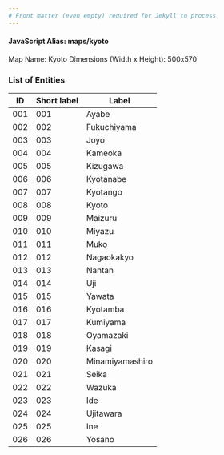 ```yaml
---
# Front matter (even empty) required for Jekyll to process
---
```


#### JavaScript Alias: maps/kyoto

Map Name: Kyoto
Dimensions (Width x Height): 500x570





### List of Entities

ID | Short label | Label
---|---|---|
001|001|Ayabe
002|002|Fukuchiyama
003|003|Joyo
004|004|Kameoka
005|005|Kizugawa
006|006|Kyotanabe
007|007|Kyotango
008|008|Kyoto
009|009|Maizuru
010|010|Miyazu
011|011|Muko
012|012|Nagaokakyo
013|013|Nantan
014|014|Uji
015|015|Yawata
016|016|Kyotamba
017|017|Kumiyama
018|018|Oyamazaki
019|019|Kasagi
020|020|Minamiyamashiro
021|021|Seika
022|022|Wazuka
023|023|Ide
024|024|Ujitawara
025|025|Ine
026|026|Yosano